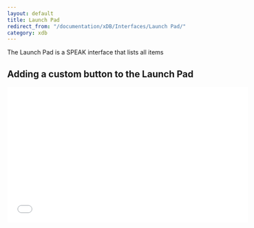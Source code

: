 ```yaml
---
layout: default
title: Launch Pad
redirect_from: "/documentation/xDB/Interfaces/Launch Pad/"
category: xdb
---
```


The Launch Pad is a SPEAK interface that lists all items 

## Adding a custom button to the Launch Pad
<div class="embed-responsive embed-responsive-16by9">

<iframe width="560" height="315" src="//www.youtube.com/embed/90MgOAWAsQc?list=PL1jJVFm_lGnxq1F88GTmY3hklW8qy8g8y" frameborder="0" allowfullscreen></iframe>

</div>